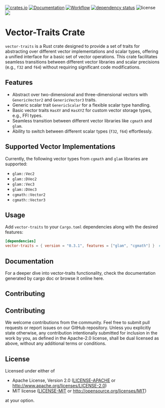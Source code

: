 [![crates.io](https://img.shields.io/crates/v/vector-traits.svg)](https://crates.io/crates/vector-traits)
[![Documentation](https://docs.rs/vector-traits/badge.svg)](https://docs.rs/vector-traits)
[![Workflow](https://github.com/eadf/vector-traits/workflows/Rust/badge.svg)](https://github.com/eadf/vector-traits/workflows/Rust/badge.svg)
[![dependency status](https://deps.rs/crate/vector-traits/0.3.1/status.svg)](https://deps.rs/crate/vector-traits/0.3.1)
![license](https://img.shields.io/crates/l/vector-traits)
[![](https://img.shields.io/static/v1?label=Sponsor&message=%E2%9D%A4&logo=GitHub&color=%23fe8e86)](https://github.com/sponsors/eadf)

# Vector-Traits Crate

`vector-traits` is a Rust crate designed to provide a set of traits for abstracting over different vector 
implementations and scalar types, offering a unified interface for a basic set of vector operations. This crate facilitates 
seamless transitions between different vector libraries and scalar precisions (e.g., `f32` and `f64`) without 
requiring significant code modifications.

## Features

- Abstract over two-dimensional and three-dimensional vectors with `GenericVector2` and `GenericVector3` traits.
- Generic scalar trait `GenericScalar` for a flexible scalar type handling.
- Basic vector traits `HasXY` and `HasXYZ` for custom vector storage types, e.g., FFI types.
- Seamless transition between different vector libraries like `cgmath` and `glam`.
- Ability to switch between different scalar types (`f32`, `f64`) effortlessly.

## Supported Vector Implementations

Currently, the following vector types from `cgmath` and `glam` libraries are supported:

- `glam::Vec2`
- `glam::DVec2`
- `glam::Vec3`
- `glam::DVec3`
- `cgmath::Vector2`
- `cgmath::Vector3`

## Usage

Add `vector-traits` to your `Cargo.toml` dependencies along with the desired features:

```toml
[dependencies]
vector-traits = { version = "0.3.1", features = ["glam", "cgmath"] }  # only use what you need
```

## Documentation

For a deeper dive into vector-traits functionality, check the documentation generated by cargo doc or browse it online here.

## Contributing

## Contributing

We welcome contributions from the community.
Feel free to submit pull requests or report issues on our GitHub repository.
Unless you explicitly state otherwise, any contribution intentionally submitted for inclusion in the work by you,
as defined in the Apache-2.0 license, shall be dual licensed as above, without any additional terms or conditions.

## License

Licensed under either of

* Apache License, Version 2.0 ([LICENSE-APACHE](LICENSE-APACHE)
  or http://www.apache.org/licenses/LICENSE-2.0)
* MIT license ([LICENSE-MIT](LICENSE-MIT)
  or http://opensource.org/licenses/MIT)

at your option.
